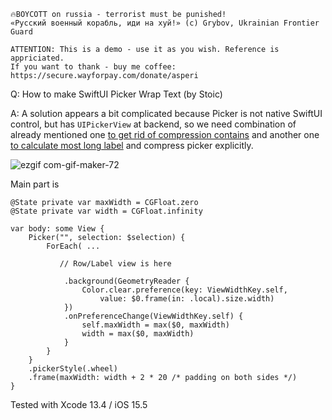 ```
🔥BOYCOTT on russia - terrorist must be punished!
«Русский военный корабль, иди на хуй!» (c) Grybov, Ukrainian Frontier Guard

ATTENTION: This is a demo - use it as you wish. Reference is appriciated.
If you want to thank - buy me coffee: https://secure.wayforpay.com/donate/asperi
```

Q: How to make SwiftUI Picker Wrap Text (by Stoic)

A: A solution appears a bit complicated because Picker is not native SwiftUI control, but has `UIPickerView` at backend, 
so we need combination of already mentioned one [to get rid of compression contains](https://github.com/Asperi-Demo/4SwiftUI/blob/master/PlayOn_iOS/PlayOn_iOS/Findings/TestMultiPickersInRow.swift) and 
another one [to calculate most long label](https://github.com/Asperi-Demo/4SwiftUI/blob/master/Answers/Align_views_inside_Picker.md) and compress picker explicitly.

![ezgif com-gif-maker-72](https://user-images.githubusercontent.com/62171579/179418028-7483cbcd-212d-47b4-9603-0ea5fa5e3fa6.gif)

Main part is

    @State private var maxWidth = CGFloat.zero
	@State private var width = CGFloat.infinity

    var body: some View {
        Picker("", selection: $selection) {
            ForEach( ... 

               // Row/Label view is here

                .background(GeometryReader {
                    Color.clear.preference(key: ViewWidthKey.self,
                        value: $0.frame(in: .local).size.width)
                })
                .onPreferenceChange(ViewWidthKey.self) {
                    self.maxWidth = max($0, maxWidth)
                	width = max($0, maxWidth)
                }
            }
        }
        .pickerStyle(.wheel)
        .frame(maxWidth: width + 2 * 20 /* padding on both sides */)
    }

Tested with Xcode 13.4 / iOS 15.5

